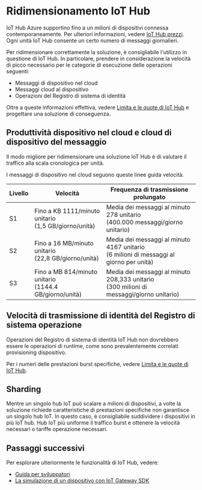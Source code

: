 <properties
 pageTitle="Azure IoT Hub proporzioni dei caratteri | Microsoft Azure"
 description="Descrive come ridimensionare Azure IoT Hub."
 services="iot-hub"
 documentationCenter=""
 authors="fsautomata"
 manager="timlt"
 editor=""/>

<tags
 ms.service="iot-hub"
 ms.devlang="na"
 ms.topic="article"
 ms.tgt_pltfrm="na"
 ms.workload="na"
 ms.date="09/19/2016"
 ms.author="elioda"/>

# <a name="scaling-iot-hub"></a>Ridimensionamento IoT Hub

IoT Hub Azure supportino fino a un milioni di dispositivi connessa contemporaneamente. Per ulteriori informazioni, vedere [IoT Hub prezzi][lnk-pricing]. Ogni unità IoT Hub consente un certo numero di messaggi giornalieri.

Per ridimensionare correttamente la soluzione, è consigliabile l'utilizzo in questione di IoT Hub. In particolare, prendere in considerazione la velocità di picco necessario per le categorie di esecuzione delle operazioni seguenti:

* Messaggi di dispositivo nel cloud
* Messaggi cloud al dispositivo
* Operazioni del Registro di sistema di identità

Oltre a queste informazioni effettiva, vedere [Limita e le quote di IoT Hub][] e progettare una soluzione di conseguenza.

## <a name="device-to-cloud-and-cloud-to-device-message-throughput"></a>Produttività dispositivo nel cloud e cloud di dispositivo del messaggio

Il modo migliore per ridimensionare una soluzione IoT Hub è di valutare il traffico alla scala cronologica per unità.

I messaggi di dispositivo nel cloud seguono queste linee guida velocità.

| Livello | Velocità | Frequenza di trasmissione prolungato |
| ---- | -------------------- | ------------------- |
| S1 | Fino a KB 1111/minuto unitario<br/>(1,5 GB/giorno/unità) | Media dei messaggi al minuto 278 unitario<br/>(400.000 messaggi/giorno unitario) |
| S2 | Fino a 16 MB/minuto unitario<br/>(22,8 GB/giorno/unità) | Media dei messaggi al minuto 4167 unitario<br/>(6 milioni di messaggi al giorno per unità) |
| S3 | Fino a MB 814/minuto unitario<br/>(1144.4 GB/giorno/unità) | Media dei messaggi al minuto 208,333 unitario<br/>(300 milioni di messaggi/giorno unitario) |

## <a name="identity-registry-operation-throughput"></a>Velocità di trasmissione di identità del Registro di sistema operazione

Operazioni del Registro di sistema di identità IoT Hub non dovrebbero essere le operazioni di runtime, come sono prevalentemente correlati provisioning dispositivo.

Per i numeri delle prestazioni burst specifiche, vedere [Limita e le quote di IoT Hub][].

## <a name="sharding"></a>Sharding

Mentre un singolo hub IoT può scalare a milioni di dispositivi, a volte la soluzione richiede caratteristiche di prestazioni specifiche non garantisce un singolo hub IoT. In questo caso, è consigliabile suddividere i dispositivi in più IoT hub. Hub IoT più uniforme il traffico burst e ottenere la velocità necessari o tariffe operazione necessari.

## <a name="next-steps"></a>Passaggi successivi

Per esplorare ulteriormente le funzionalità di IoT Hub, vedere:

- [Guida per sviluppatori][lnk-devguide]
- [La simulazione di un dispositivo con IoT Gateway SDK][lnk-gateway]

[lnk-pricing]: https://azure.microsoft.com/pricing/details/iot-hub
[Limita e le quote di IoT Hub]: iot-hub-devguide-quotas-throttling.md

[lnk-devguide]: iot-hub-devguide.md
[lnk-gateway]: iot-hub-linux-gateway-sdk-simulated-device.md
